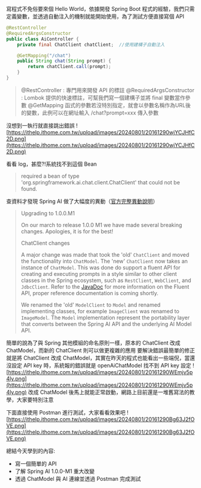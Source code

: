 寫程式不免俗要來個 Hello World，依據開發 Spring Boot 程式的經驗，我們只需定義變數，並透過自動注入的機制就能開始使用，為了測試方便直接寫個 API

```java
@RestController
@RequiredArgsConstructor
public class AiController {
	private final ChatClient chatClient;  //使用建構子自動注入

	@GetMapping("/chat")
	public String chat(String prompt) {
		return chatClient.call(prompt);
	}
}
```

> @RestController : 專門用來開發 API 的標註
> @RequiredArgsConstructor : Lombok 提供的快速標註，可幫我們寫一個建構子並將 final 變數當作參數
> @GetMapping 函式的參數若沒特別指定，就會以參數名稱作為URL後的變數，此例可以在網址輸入 /chat?prompt=xxx 傳入參數

沒想到一執行就直接跳出錯誤
![https://ithelp.ithome.com.tw/upload/images/20240801/20161290wjYCJHfC2D.png](https://ithelp.ithome.com.tw/upload/images/20240801/20161290wjYCJHfC2D.png)

看看 log，甚麼?!系統找不到這個 Bean

> required a bean of type 'org.springframework.ai.chat.client.ChatClient' that could not be found.

查資料才發現 Spring AI 做了大幅度的異動（[官方完整異動說明](https://docs.spring.io/spring-ai/reference/upgrade-notes.html)）

> Upgrading to 1.0.0.M1
> 
> On our march to release 1.0.0 M1 we have made several breaking changes.  Apologies, it is for the best!
> 
> ChatClient changes
> 
> A major change was made that took the 'old' `ChatClient` and moved the functionality into `ChatModel`.  The 'new' `ChatClient` now takes an instance of `ChatModel`.
 This was done do support a fluent API for creating and executing 
prompts in a style similar to other client classes in the Spring 
ecosystem, such as `RestClient`, `WebClient`, and `JdbcClient`.  Refer to the [JavaDoc]([docs.spring.io/spring-ai/docs/1.0.0-SNAPSHOT/api/](https://docs.spring.io/spring-ai/docs/1.0.0-SNAPSHOT/api/)) for more information on the Fluent API, proper reference documentation is coming shortly.
> 
> We renamed the 'old' `ModelClient` to `Model` and renamed implementing classes, for example `ImageClient` was renamed to `ImageModel`.  The `Model` implementation represent the portability layer that converts between the Spring AI API and the underlying AI Model API.
> 

簡單的說為了與 Spring 其他模組的命名原則一樣，原本的 ChatClient 改成 ChatModel，而新的 ChatClient 則可以做更複雜的應用
要解決錯誤最簡單的修正就是將 ChatClient 改成 ChatModel，其實在昨天的程式也能看出一些端倪，當還沒設定 API key 時，系統報的錯誤就是 openAiChatModel 找不到 API key 設定
![https://ithelp.ithome.com.tw/upload/images/20240801/20161290WEmjv5p4ly.png](https://ithelp.ithome.com.tw/upload/images/20240801/20161290WEmjv5p4ly.png)
改成 ChatModel 後馬上就能正常啟動，網路上目前還是一堆舊寫法的教學，大家要特別注意

下面直接使用 Postman 進行測試，大家看看效果吧
![https://ithelp.ithome.com.tw/upload/images/20240801/20161290Bg63J2fOVE.png](https://ithelp.ithome.com.tw/upload/images/20240801/20161290Bg63J2fOVE.png)

總結今天學到的內容:

- 寫一個簡單的 API
- 了解 Spring AI 1.0.0-M1 重大改變
- 透過 ChatModel 與 AI 連線並透過 Postman 完成測試
